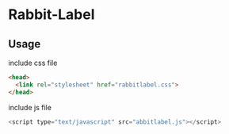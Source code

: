 # Rabbit-Label
## Usage
 
include css file 
```html
<head>
  <link rel="stylesheet" href="rabbitlabel.css">
</head>
```

include js file 
```js
<script type="text/javascript" src="abbitlabel.js"></script>
```

